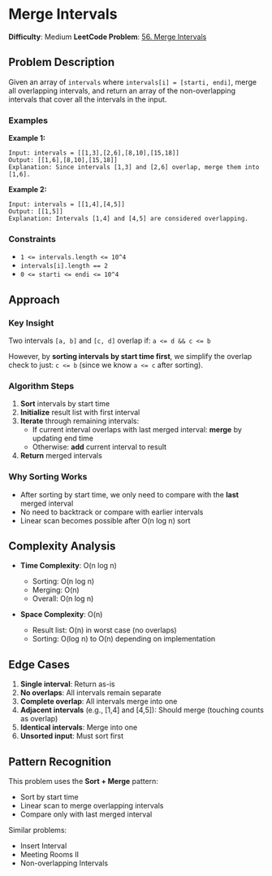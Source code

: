 # Merge Intervals

**Difficulty**: Medium
**LeetCode Problem**: [56. Merge Intervals](https://leetcode.com/problems/merge-intervals/)

## Problem Description

Given an array of `intervals` where `intervals[i] = [starti, endi]`, merge all overlapping intervals, and return an array of the non-overlapping intervals that cover all the intervals in the input.

### Examples

**Example 1:**
```
Input: intervals = [[1,3],[2,6],[8,10],[15,18]]
Output: [[1,6],[8,10],[15,18]]
Explanation: Since intervals [1,3] and [2,6] overlap, merge them into [1,6].
```

**Example 2:**
```
Input: intervals = [[1,4],[4,5]]
Output: [[1,5]]
Explanation: Intervals [1,4] and [4,5] are considered overlapping.
```

### Constraints
- `1 <= intervals.length <= 10^4`
- `intervals[i].length == 2`
- `0 <= starti <= endi <= 10^4`

## Approach

### Key Insight
Two intervals `[a, b]` and `[c, d]` overlap if: `a <= d && c <= b`

However, by **sorting intervals by start time first**, we simplify the overlap check to just: `c <= b` (since we know `a <= c` after sorting).

### Algorithm Steps

1. **Sort** intervals by start time
2. **Initialize** result list with first interval
3. **Iterate** through remaining intervals:
   - If current interval overlaps with last merged interval: **merge** by updating end time
   - Otherwise: **add** current interval to result
4. **Return** merged intervals

### Why Sorting Works
- After sorting by start time, we only need to compare with the **last** merged interval
- No need to backtrack or compare with earlier intervals
- Linear scan becomes possible after O(n log n) sort

## Complexity Analysis

- **Time Complexity**: O(n log n)
  - Sorting: O(n log n)
  - Merging: O(n)
  - Overall: O(n log n)

- **Space Complexity**: O(n)
  - Result list: O(n) in worst case (no overlaps)
  - Sorting: O(log n) to O(n) depending on implementation

## Edge Cases

1. **Single interval**: Return as-is
2. **No overlaps**: All intervals remain separate
3. **Complete overlap**: All intervals merge into one
4. **Adjacent intervals** (e.g., [1,4] and [4,5]): Should merge (touching counts as overlap)
5. **Identical intervals**: Merge into one
6. **Unsorted input**: Must sort first

## Pattern Recognition

This problem uses the **Sort + Merge** pattern:
- Sort by start time
- Linear scan to merge overlapping intervals
- Compare only with last merged interval

Similar problems:
- Insert Interval
- Meeting Rooms II
- Non-overlapping Intervals